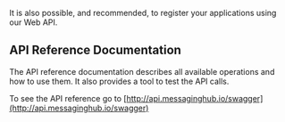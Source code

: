 It is also possible, and recommended, to register your applications using our Web API.

## API Reference Documentation

The API reference documentation describes all available operations and how to use them. It also provides a tool to test the API calls.

To see the API reference go to [http://api.messaginghub.io/swagger](http://api.messaginghub.io/swagger)

